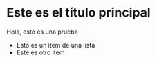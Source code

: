 # Este es el título principal

Hola, esto es una prueba

- Esto es un item de una lista
- Este es otro item
